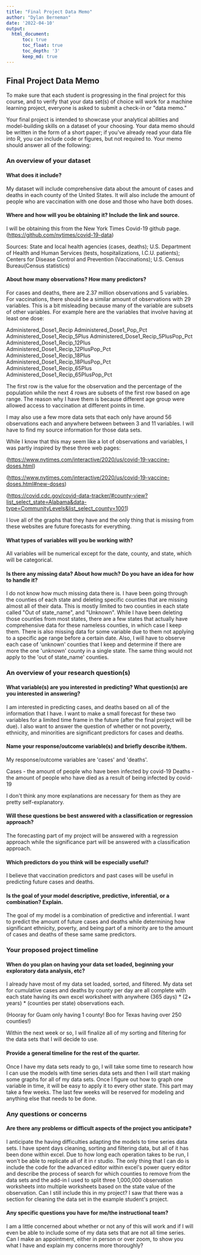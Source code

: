 ```yaml
---
title: "Final Project Data Memo"
author: "Dylan Berneman"
date: '2022-04-10'
output: 
  html_document:
      toc: true
      toc_float: true
      toc_depth: '3'
      keep_md: true
---
```



## Final Project Data Memo
To make sure that each student is progressing in the final project for this course, and to verify that your data set(s) of choice will work for a machine learning project, everyone is asked to submit a check-in or "data memo."

Your final project is intended to showcase your analytical abilities and model-building skills on a dataset of your choosing. Your data memo should be written in the form of a short paper; if you've already read your data file into R, you can include code or figures, but not required to. Your memo should answer all of the following:

### An overview of your dataset

#### What does it include?

My dataset will include comprehensive data about the amount of cases and deaths in each county of the United States. It will also include the amount of people who are vaccination with one dose and those who have both doses.

#### Where and how will you be obtaining it? Include the link and source.


I will be obtaining this from the New York Times Covid-19 github page.
(https://github.com/nytimes/covid-19-data)

Sources: State and local health agencies (cases, deaths); U.S. Department of Health and Human Services (tests, hospitalizations, I.C.U. patients); Centers for Disease Control and Prevention (Vaccinations); U.S. Census Bureau(Census statistics) 


#### About how many observations? How many predictors?
For cases and deaths, there are 2.37 million observations and 5 variables. For vaccinations, there should be a similar amount of observations with 29 variables. This is a bit misleading because many of the variable are subsets of other variables. For example here are the variables that involve having at least one dose:

Administered_Dose1_Recip	          Administered_Dose1_Pop_Pct	
Administered_Dose1_Recip_5Plus	    Administered_Dose1_Recip_5PlusPop_Pct	Administered_Dose1_Recip_12Plus	    Administered_Dose1_Recip_12PlusPop_Pct	Administered_Dose1_Recip_18Plus	    Administered_Dose1_Recip_18PlusPop_Pct	Administered_Dose1_Recip_65Plus	    Administered_Dose1_Recip_65PlusPop_Pct

The first row is the value for the observation and the percentage of the population while the next 4 rows are subsets of the first row based on age range. The reason why I have them is because different age group were allowed access to vaccination at different points in time. 

I may also use a few more data sets that each only have around 56 observations each and anywhere between between 3 and 11 variables. I will have to find my source information for those data sets. 

While I know that this may seem like a lot of observations and variables, I was partly inspired by these three web pages:

(https://www.nytimes.com/interactive/2020/us/covid-19-vaccine-doses.html)

(https://www.nytimes.com/interactive/2020/us/covid-19-vaccine-doses.html#new-doses)

(https://covid.cdc.gov/covid-data-tracker/#county-view?list_select_state=Alabama&data-type=CommunityLevels&list_select_county=1001)

I love all of the graphs that they have and the only thing that is missing from these websites are future forecasts for everything.


#### What types of variables will you be working with?

All variables will be numerical except for the date, county, and state, which will be categorical.

#### Is there any missing data? About how much? Do you have an idea for how to handle it?

I do not know how much missing data there is. I have been going through the counties of each state and deleting specific counties that are missing almost all of their data. This is mostly limited to two counties in each state called "Out of state_name", and "Unknown". While I have been deleting those counties from most states, there are a few states that actually have comprehensive data for these nameless counties, in which case I keep them. There is also missing data for some variable due to them not applying to a specific age range before a certain date. Also, I will have to observe each case of 'unknown' counties that I keep and determine if there are more the one 'unknown' county in a single state. The same thing would not apply to the 'out of state_name' counties.  

### An overview of your research question(s)

#### What variable(s) are you interested in predicting? What question(s) are you interested in answering?

I am interested in predicting cases, and deaths based on all of the information that I have. I want to make a small forecast for these two variables for a limited time frame in the future (after the final project will be due). I also want to answer the question of whether or not poverty, ethnicity, and minorities are significant predictors for cases and deaths. 

#### Name your response/outcome variable(s) and briefly describe it/them.

My response/outcome variables are 'cases' and 'deaths'.

Cases -     the amount of people who have been infected by covid-19
Deaths -    the amount of people who have died as a result of being infected by covid-19

I don't think any more explanations are necessary for them as they are pretty self-explanatory.

#### Will these questions be best answered with a classification or regression approach?

The forecasting part of my project will be answered with a regression approach while the significance part will be answered with a classification approach.

#### Which predictors do you think will be especially useful?

I believe that vaccination predictors and past cases will be useful in predicting future cases and deaths.

#### Is the goal of your model descriptive, predictive, inferential, or a combination? Explain.

The goal of my model is a combination of predictive and inferential. I want to predict the amount of future cases and deaths while determining how significant ethnicity, poverty, and being part of a minority are to the amount of cases and deaths of these same same predictors.

### Your proposed project timeline

#### When do you plan on having your data set loaded, beginning your exploratory data analysis, etc?

I already have most of my data set loaded, sorted, and filtered. My data set for cumulative cases and deaths by county per day are all complete with each state having its own excel worksheet with anywhere  (365 days) * (2+ years) * (counties per state)
observations each. 

(Hooray for Guam only having 1 county! Boo for Texas having over 250 counties!)

Within the next week or so, I will finalize all of my sorting and filtering for the data sets that I will decide to use.

#### Provide a general timeline for the rest of the quarter.

Once I have my data sets ready to go, I will take some time to research how I can use the models with time series data sets and then I will start making some graphs for all of my data sets. Once I figure out how to graph one variable in time, it will be easy to apply it to every other state. This part may take a few weeks. The last few weeks will be reserved for modeling and anything else that needs to be done.

### Any questions or concerns

#### Are there any problems or difficult aspects of the project you anticipate?

I anticipate the having difficulties adapting the models to time series data sets.
I have spent days cleaning, sorting and filtering data, but all of it has been done within excel. Due to how long each operation takes to be run, I won't be able to replicate all of it in r studio. The only thing that I can do is include the code for the advanced editor within excel's power query editor and describe the process of search for which counties to remove from the data sets and the add-in I used to split three 1,000,000 observation worksheets into multiple worksheets based on the state value of the observation. Can I still include this in my project? I saw that there was a section for cleaning the data set in the example student's project.

#### Any specific questions you have for me/the instructional team?

I am a little concerned about whether or not any of this will work and if I will even be able to include some of my data sets that are not all time series. Can I make an appointment, either in person or over zoom, to show you what I have and explain my concerns more thoroughly? 
